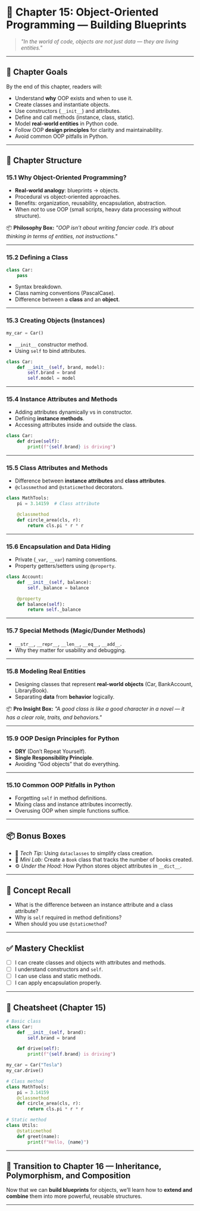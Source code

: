 

# 📘 Chapter 15: Object-Oriented Programming — Building Blueprints

> *"In the world of code, objects are not just data — they are living entities."*

---

## 🎯 Chapter Goals

By the end of this chapter, readers will:

* Understand **why** OOP exists and when to use it.
* Create classes and instantiate objects.
* Use constructors (`__init__`) and attributes.
* Define and call methods (instance, class, static).
* Model **real-world entities** in Python code.
* Follow OOP **design principles** for clarity and maintainability.
* Avoid common OOP pitfalls in Python.

---

## 📂 Chapter Structure

### 15.1 Why Object-Oriented Programming?

* **Real-world analogy**: blueprints → objects.
* Procedural vs object-oriented approaches.
* Benefits: organization, reusability, encapsulation, abstraction.
* When *not* to use OOP (small scripts, heavy data processing without structure).

📦 **Philosophy Box:**
*"OOP isn’t about writing fancier code. It’s about thinking in terms of entities, not instructions."*

---

### 15.2 Defining a Class

```python
class Car:
    pass
```

* Syntax breakdown.
* Class naming conventions (PascalCase).
* Difference between a **class** and an **object**.

---

### 15.3 Creating Objects (Instances)

```python
my_car = Car()
```

* `__init__` constructor method.
* Using `self` to bind attributes.

```python
class Car:
    def __init__(self, brand, model):
        self.brand = brand
        self.model = model
```

---

### 15.4 Instance Attributes and Methods

* Adding attributes dynamically vs in constructor.
* Defining **instance methods**.
* Accessing attributes inside and outside the class.

```python
class Car:
    def drive(self):
        print(f"{self.brand} is driving")
```

---

### 15.5 Class Attributes and Methods

* Difference between **instance attributes** and **class attributes**.
* `@classmethod` and `@staticmethod` decorators.

```python
class MathTools:
    pi = 3.14159  # Class attribute

    @classmethod
    def circle_area(cls, r):
        return cls.pi * r * r
```

---

### 15.6 Encapsulation and Data Hiding

* Private (`_var`, `__var`) naming conventions.
* Property getters/setters using `@property`.

```python
class Account:
    def __init__(self, balance):
        self._balance = balance

    @property
    def balance(self):
        return self._balance
```

---

### 15.7 Special Methods (Magic/Dunder Methods)

* `__str__`, `__repr__`, `__len__`, `__eq__`, `__add__`.
* Why they matter for usability and debugging.

---

### 15.8 Modeling Real Entities

* Designing classes that represent **real-world objects** (Car, BankAccount, LibraryBook).
* Separating **data** from **behavior** logically.

📦 **Pro Insight Box:**
*"A good class is like a good character in a novel — it has a clear role, traits, and behaviors."*

---

### 15.9 OOP Design Principles for Python

* **DRY** (Don’t Repeat Yourself).
* **Single Responsibility Principle**.
* Avoiding “God objects” that do everything.

---

### 15.10 Common OOP Pitfalls in Python

* Forgetting `self` in method definitions.
* Mixing class and instance attributes incorrectly.
* Overusing OOP when simple functions suffice.

---

## 📦 Bonus Boxes

* 📌 *Tech Tip:* Using `dataclasses` to simplify class creation.
* 🧪 *Mini Lab:* Create a `Book` class that tracks the number of books created.
* ⚙️ *Under the Hood:* How Python stores object attributes in `__dict__`.

---

## 🧠 Concept Recall

* What is the difference between an instance attribute and a class attribute?
* Why is `self` required in method definitions?
* When should you use `@staticmethod`?

---

## ✅ Mastery Checklist

* [ ] I can create classes and objects with attributes and methods.
* [ ] I understand constructors and `self`.
* [ ] I can use class and static methods.
* [ ] I can apply encapsulation properly.

---

## 🧾 Cheatsheet (Chapter 15)

```python
# Basic class
class Car:
    def __init__(self, brand):
        self.brand = brand

    def drive(self):
        print(f"{self.brand} is driving")

my_car = Car("Tesla")
my_car.drive()

# Class method
class MathTools:
    pi = 3.14159
    @classmethod
    def circle_area(cls, r):
        return cls.pi * r * r

# Static method
class Utils:
    @staticmethod
    def greet(name):
        print(f"Hello, {name}")
```

---

## 🔗 Transition to Chapter 16 — Inheritance, Polymorphism, and Composition

Now that we can **build blueprints** for objects,
we’ll learn how to **extend and combine** them into more powerful, reusable structures.

---

